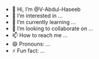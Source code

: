 - 👋 Hi, I’m @V-Abdul-Haseeb
- 👀 I’m interested in ...
- 🌱 I’m currently learning ...
- 💞️ I’m looking to collaborate on ...
- 📫 How to reach me ...
- 😄 Pronouns: ...
- ⚡ Fun fact: ...

<!---
V-Abdul-Haseeb/V-Abdul-Haseeb is a ✨ special ✨ repository because its `README.md` (this file) appears on your GitHub profile.
You can click the Preview link to take a look at your changes.
--->
